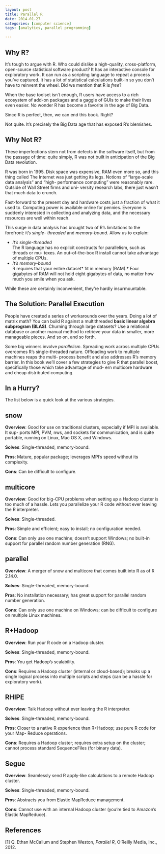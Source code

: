 ```yaml
---
layout: post
title: Parallel R
date: 2014-01-27
categories: [computer science]
tags: [analytics, parallel programming]

---
```


Why R?
---
It’s tough to argue with R. Who could dislike a high-quality, cross-platform, open-source statistical software product? It has an interactive console for exploratory work. It can run as a scripting language to repeat a process you’ve captured. It has a lot of statistical calculations built-in so you don’t have to reinvent the wheel. Did we mention that R is *free*?  
When the base toolset isn’t enough, R users have access to a rich ecosystem of add-on packages and a gaggle of GUIs to make their lives even easier. No wonder R has become a favorite in the age of Big Data.
Since R is perfect, then, we can end this book. Right?
Not quite. It’s precisely the Big Data age that has exposed R’s blemishes.
Why Not R?
---These imperfections stem not from defects in the software itself, but from the passage of time: quite simply, R was not built in anticipation of the Big Data revolution.
R was born in 1995. Disk space was expensive, RAM even more so, and this thing called The Internet was just getting its legs. Notions of “large-scale data analysis” and “high- performance computing” were reasonably rare. Outside of Wall Street firms and uni- versity research labs, there just wasn’t that much data to crunch.
Fast-forward to the present day and hardware costs just a fraction of what it used to. Computing power is available online for pennies. Everyone is suddenly interested in collecting and analyzing data, and the necessary resources are well within reach.
This surge in data analysis has brought two of R’s limitations to the forefront: it’s *single- threaded* and *memory-bound*. Allow us to explain:
* *It’s single-threaded*  
	The R language has no explicit constructs for parallelism, such as threads or mu- texes. An out-of-the-box R install cannot take advantage of multiple CPUs.* *It’s memory-bound*  
	R requires that your entire dataset* fit in memory (RAM).† Four gigabytes of RAM will not hold eight gigabytes of data, no matter how much you smile when you ask.
	While these are certainly inconvenient, they’re hardly insurmountable.
The Solution: Parallel Execution
---People have created a series of workarounds over the years. Doing a lot of matrix math? You can build R against a multithreaded **basic linear algebra subprogram (BLAS)**. Churning through large datasets? Use a relational database or another manual method to retrieve your data in smaller, more manageable pieces. And so on, and so forth.
Some big winners involve *parallelism*. Spreading work across multiple CPUs overcomes R’s single-threaded nature. Offloading work to multiple machines reaps the multi- process benefit and also addresses R’s memory barrier. In this book we’ll cover a few strategies to give R that parallel boost, specifically those which take advantage of mod- ern multicore hardware and cheap distributed computing.In a Hurry?
---
The list below is a quick look at the various strategies.
snow
---
**Overview**: Good for use on traditional clusters, especially if MPI is available. It sup- ports MPI, PVM, nws, and sockets for communication, and is quite portable, running on Linux, Mac OS X, and Windows.

**Solves**: Single-threaded, memory-bound.
**Pros**: Mature, popular package; leverages MPI’s speed without its complexity. 
**Cons**: Can be difficult to configure.
multicore
---
**Overview**: Good for big-CPU problems when setting up a Hadoop cluster is too much of a hassle. Lets you parallelize your R code without ever leaving the R interpreter.
**Solves**: Single-threaded.
**Pros**: Simple and efficient; easy to install; no configuration needed.
**Cons**: Can only use one machine; doesn’t support Windows; no built-in support for parallel random number generation (RNG).
parallel
---**Overview**: A merger of snow and multicore that comes built into R as of R 2.14.0. 
**Solves**: Single-threaded, memory-bound.
**Pros**: No installation necessary; has great support for parallel random number generation.
**Cons**: Can only use one machine on Windows; can be difficult to configure on multiple Linux machines.
R+Hadoop
---
**Overview**: Run your R code on a Hadoop cluster.
**Solves**: Single-threaded, memory-bound.
**Pros**: You get Hadoop’s scalability.
**Cons**: Requires a Hadoop cluster (internal or cloud-based); breaks up a single logical process into multiple scripts and steps (can be a hassle for exploratory work).
RHIPE
---**Overview**: Talk Hadoop without ever leaving the R interpreter. 
**Solves**: Single-threaded, memory-bound.
**Pros**: Closer to a native R experience than R+Hadoop; use pure R code for your Map- Reduce operations.
**Cons**: Requires a Hadoop cluster; requires extra setup on the cluster; cannot process standard SequenceFiles (for binary data).Segue
---**Overview**: Seamlessly send R apply-like calculations to a remote Hadoop cluster.
**Solves**: Single-threaded, memory-bound.
**Pros**: Abstracts you from Elastic MapReduce management.
**Cons**: Cannot use with an internal Hadoop cluster (you’re tied to Amazon’s Elastic MapReduce).References
---
[1] Q. Ethan McCallum and Stephen Weston, *Parallel R*, O’Reilly Media, Inc., 2012.
